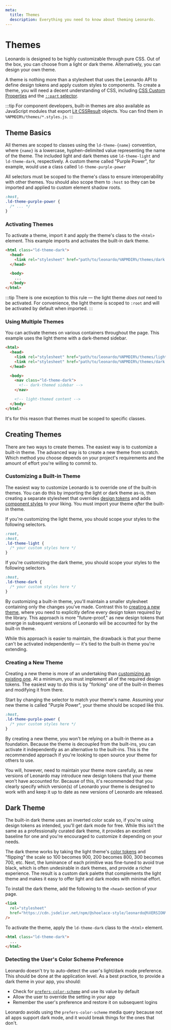 ```yaml
---
meta:
  title: Themes
  description: Everything you need to know about theming Leonardo.
---
```


# Themes

Leonardo is designed to be highly customizable through pure CSS. Out of the box, you can choose from a light or dark theme. Alternatively, you can design your own theme.

A theme is nothing more than a stylesheet that uses the Leonardo API to define design tokens and apply custom styles to components. To create a theme, you will need a decent understanding of CSS, including [CSS Custom Properties](https://developer.mozilla.org/en-US/docs/Web/CSS/--*) and the [`::part` selector](https://developer.mozilla.org/en-US/docs/Web/CSS/::part).

:::tip
For component developers, built-in themes are also available as JavaScript modules that export [Lit CSSResult](https://lit.dev/docs/api/styles/#CSSResult) objects. You can find them in `%NPMDIR%/themes/*.styles.js`.
:::

## Theme Basics

All themes are scoped to classes using the `ld-theme-{name}` convention, where `{name}` is a lowercase, hyphen-delimited value representing the name of the theme. The included light and dark themes use `ld-theme-light` and `ld-theme-dark`, respectively. A custom theme called "Purple Power", for example, would use a class called `ld-theme-purple-power`

All selectors must be scoped to the theme's class to ensure interoperability with other themes. You should also scope them to `:host` so they can be imported and applied to custom element shadow roots.

```css
:host,
.ld-theme-purple-power {
  /* ... */
}
```

### Activating Themes

To activate a theme, import it and apply the theme's class to the `<html>` element. This example imports and activates the built-in dark theme.

```html
<html class="ld-theme-dark">
  <head>
    <link rel="stylesheet" href="path/to/leonardo/%NPMDIR%/themes/dark.css" />
  </head>

  <body>
    ...
  </body>
</html>
```

:::tip
There is one exception to this rule — the light theme _does not_ need to be activated. For convenience, the light theme is scoped to `:root` and will be activated by default when imported.
:::

### Using Multiple Themes

You can activate themes on various containers throughout the page. This example uses the light theme with a dark-themed sidebar.

```html
<html>
  <head>
    <link rel="stylesheet" href="path/to/leonardo/%NPMDIR%/themes/light.css" />
    <link rel="stylesheet" href="path/to/leonardo/%NPMDIR%/themes/dark.css" />
  </head>

  <body>
    <nav class="ld-theme-dark">
      <!-- dark-themed sidebar -->
    </nav>

    <!-- light-themed content -->
  </body>
</html>
```

It's for this reason that themes must be scoped to specific classes.

## Creating Themes

There are two ways to create themes. The easiest way is to customize a built-in theme. The advanced way is to create a new theme from scratch. Which method you choose depends on your project's requirements and the amount of effort you're willing to commit to.

### Customizing a Built-in Theme

The easiest way to customize Leonardo is to override one of the built-in themes. You can do this by importing the light or dark theme as-is, then creating a separate stylesheet that overrides [design tokens](/getting-started/customizing#design-tokens) and adds [component styles](/getting-started/customizing#component-parts) to your liking. You must import your theme _after_ the built-in theme.

If you're customizing the light theme, you should scope your styles to the following selectors.

```css
:root,
:host,
.ld-theme-light {
  /* your custom styles here */
}
```

If you're customizing the dark theme, you should scope your styles to the following selectors.

```css
:host,
.ld-theme-dark {
  /* your custom styles here */
}
```

By customizing a built-in theme, you'll maintain a smaller stylesheet containing only the changes you've made. Contrast this to [creating a new theme](#creating-a-new-theme), where you need to explicitly define every design token required by the library. This approach is more "future-proof," as new design tokens that emerge in subsequent versions of Leonardo will be accounted for by the built-in theme.

While this approach is easier to maintain, the drawback is that your theme can't be activated independently — it's tied to the built-in theme you're extending.

### Creating a New Theme

Creating a new theme is more of an undertaking than [customizing an existing one](#customizing-a-built-in-theme). At a minimum, you must implement all of the required design tokens. The easiest way to do this is by "forking" one of the built-in themes and modifying it from there.

Start by changing the selector to match your theme's name. Assuming your new theme is called "Purple Power", your theme should be scoped like this.

```css
:host,
.ld-theme-purple-power {
  /* your custom styles here */
}
```

By creating a new theme, you won't be relying on a built-in theme as a foundation. Because the theme is decoupled from the built-ins, you can activate it independently as an alternative to the built-ins. This is the recommended approach if you're looking to open source your theme for others to use.

You will, however, need to maintain your theme more carefully, as new versions of Leonardo may introduce new design tokens that your theme won't have accounted for. Because of this, it's recommended that you clearly specify which version(s) of Leonardo your theme is designed to work with and keep it up to date as new versions of Leonardo are released.

## Dark Theme

The built-in dark theme uses an inverted color scale so, if you're using design tokens as intended, you'll get dark mode for free. While this isn't the same as a professionally curated dark theme, it provides an excellent baseline for one and you're encouraged to customize it depending on your needs.

The dark theme works by taking the light theme's [color tokens](/tokens/color) and "flipping" the scale so 100 becomes 900, 200 becomes 800, 300 becomes 700, etc. Next, the luminance of each primitive was fine-tuned to avoid true black, which is often undesirable in dark themes, and provide a richer experience. The result is a custom dark palette that complements the light theme and makes it easy to offer light and dark modes with minimal effort.

To install the dark theme, add the following to the `<head>` section of your page.

```html
<link
  rel="stylesheet"
  href="https://cdn.jsdelivr.net/npm/@shoelace-style/leonardo@%VERSION%/%CDNDIR%/themes/dark.css"
/>
```

To activate the theme, apply the `ld-theme-dark` class to the `<html>` element.

```html
<html class="ld-theme-dark">
  ...
</html>
```

### Detecting the User's Color Scheme Preference

Leonardo doesn't try to auto-detect the user's light/dark mode preference. This should be done at the application level. As a best practice, to provide a dark theme in your app, you should:

- Check for [`prefers-color-scheme`](https://stackoverflow.com/a/57795495/567486) and use its value by default
- Allow the user to override the setting in your app
- Remember the user's preference and restore it on subsequent logins

Leonardo avoids using the `prefers-color-scheme` media query because not all apps support dark mode, and it would break things for the ones that don't.
